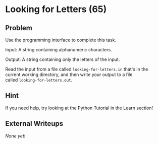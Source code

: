 # Looking for Letters (65)

## Problem

Use the programming interface to complete this task.

Input: A string containing alphanumeric characters.

Output: A string containing only the letters of the input.

Read the input from a file called&nbsp;`looking-for-letters.in`&nbsp;that&#39;s in the current working directory, and then write your output to a file called&nbsp;`looking-for-letters.out`.

## Hint

If you need help, try looking at the Python Tutorial in the Learn section!

## External Writeups

*None yet!*